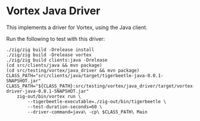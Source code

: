 # Vortex Java Driver

This implements a driver for Vortex, using the Java client.

Run the following to test with this driver:

```
./zig/zig build -Drelease install
./zig/zig build -Drelease vortex
./zig/zig build clients:java -Drelease
(cd src/clients/java && mvn package)
(cd src/testing/vortex/java_driver && mvn package)
CLASS_PATH="src/clients/java/target/tigerbeetle-java-0.0.1-SNAPSHOT.jar"
CLASS_PATH="${CLASS_PATH}:src/testing/vortex/java_driver/target/vortex-driver-java-0.0.1-SNAPSHOT.jar"
    zig-out/bin/vortex run \
        --tigerbeetle-executable=./zig-out/bin/tigerbeetle \
        --test-duration-seconds=60 \
        --driver-command=java\ -cp\ $CLASS_PATH\ Main
```
